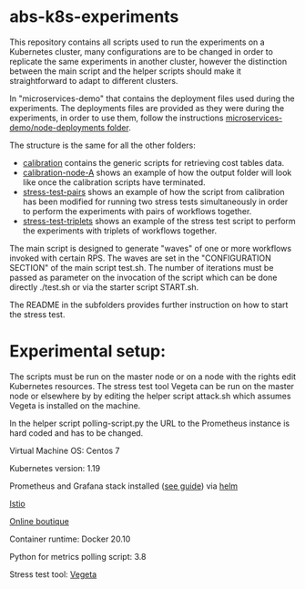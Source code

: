 # abs-k8s-experiments
This repository contains all scripts used to run the experiments on a Kubernetes cluster, many configurations are to be changed in order to replicate the same experiments in another cluster, however the distinction between the main script and the helper scripts should make it straightforward to adapt to different clusters.

In "microservices-demo" that contains the deployment files used during the experiments. The deployments files are provided as they were during the experiments, in order to use them, follow the instructions [microservices-demo/node-deployments folder](https://github.com/giaku/abs-k8s-experiments/tree/main/microservices-demo/nodes-deployments). 

The structure is the same for all the other folders:

<ul>
  <li> <a href="https://github.com/giaku/abs-k8s-experiments/tree/main/calibration">calibration</a> contains the generic scripts for retrieving cost tables data.</li>
  <li> <a href="https://github.com/giaku/abs-k8s-experiments/tree/main/calibration-node-A">calibration-node-A</a> shows an example of how the output folder will look like once the calibration scripts have terminated.</li>
  <li> <a href="https://github.com/giaku/abs-k8s-experiments/tree/main/stress-test-pairs">stress-test-pairs</a> shows an example of how the script from calibration has been modified for running two stress tests simultaneously in order to perform the experiments with pairs of workflows together.</li>
  <li> <a href="https://github.com/giaku/abs-k8s-experiments/tree/main/stress-test-triplets">stress-test-triplets</a> shows an example of the stress test script to perform the experiments with triplets of workflows together.</li>
</ul>

The main script is designed to generate "waves" of one or more workflows invoked with certain RPS. The waves are set in the "CONFIGURATION SECTION" of the main script test.sh. The number of iterations must be passed as parameter on the invocation of the script which can be done directly ./test.sh or via the starter script START.sh.

The README in the subfolders provides further instruction on how to start the stress test.

# Experimental setup:

The scripts must be run on the master node or on a node with the rights edit Kubernetes resources. The stress test tool Vegeta can be run on the master node or elsewhere by by editing the helper script attack.sh which assumes Vegeta is installed on the machine.

In the helper script polling-script.py the URL to the Prometheus instance is hard coded and has to be changed.

Virtual Machine OS: Centos 7

Kubernetes version: 1.19

Prometheus and Grafana stack installed (<a href="https://k21academy.com/docker-kubernetes/prometheus-grafana-monitoring/">see guide</a>) via [helm](https://helm.sh/docs/intro/install/)

[Istio](https://istio.io/latest/docs/setup/getting-started/#download)

[Online boutique](https://github.com/GoogleCloudPlatform/microservices-demo)

Container runtime: Docker 20.10

Python for metrics polling script: 3.8

Stress test tool: [Vegeta](https://github.com/tsenart/vegeta)

